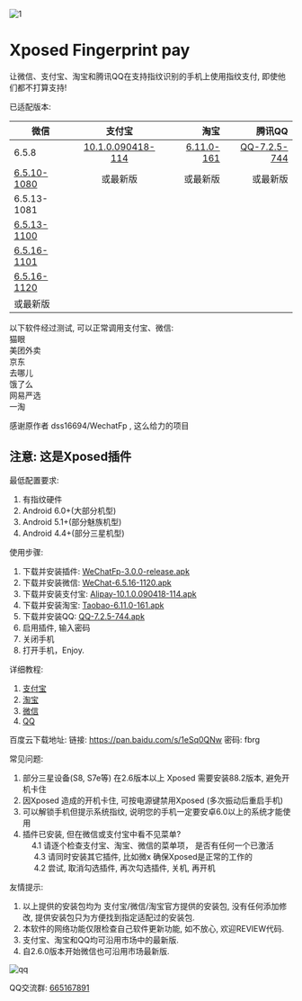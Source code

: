 

![1](https://github.com/eritpchy/Xposed-Fingerprint-pay/raw/master/app/src/main/res/mipmap-xhdpi/ic_launcher.png)
# Xposed Fingerprint pay
让微信、支付宝、淘宝和腾讯QQ在支持指纹识别的手机上使用指纹支付, 即使他们都不打算支持!

已适配版本:

| 微信                                       |                   支付宝                    |                                       淘宝 |                                     腾讯QQ |
| ---------------------------------------- | :--------------------------------------: | ---------------------------------------: | ---------------------------------------: |
| 6.5.8                                    | [10.1.0.090418-114](https://github.com/eritpchy/Xposed-Fingerprint-pay/releases/download/2.0.0/Alipay-10.1.0.090418-114.apk) | [6.11.0-161](https://github.com/eritpchy/Xposed-Fingerprint-pay/releases/download/2.1.0/Taobao-6.11.0-161.apk) | [QQ-7.2.5-744](https://github.com/eritpchy/Xposed-Fingerprint-pay/releases/download/3.0.0/QQ-7.2.5-744.apk) |
| [6.5.10-1080](https://github.com/eritpchy/Xposed-Fingerprint-pay/releases/download/1.3/weixin6510.apk) |                   或最新版                   |                                     或最新版 |                                     或最新版 |
| 6.5.13-1081                              |                                          |                                          |                                          |
| [6.5.13-1100](https://github.com/eritpchy/Xposed-Fingerprint-pay/releases/download/1.4.1/WeChat-6.5.13-1100.apk) |                                          |                                          |                                          |
| [6.5.16-1101](https://github.com/eritpchy/Xposed-Fingerprint-pay/releases/download/2.4.0/WeChat-6.5.16-1101.apk) |                                          |                                          |                                          |
| [6.5.16-1120](https://github.com/eritpchy/Xposed-Fingerprint-pay/releases/download/2.3.0/WeChat-6.5.16-1120.apk) |                                          |                                          |                                          |
| 或最新版                                     |                                          |                                          |                                          |

以下软件经过测试, 可以正常调用支付宝、微信:\
猫眼\
美团外卖\
京东\
去哪儿\
饿了么\
网易严选\
一淘


感谢原作者 dss16694/WechatFp , 这么给力的项目

## 注意: 这是Xposed插件

最低配置要求:
1. 有指纹硬件
2. Android 6.0+(大部分机型)
3. Android 5.1+(部分魅族机型)
4. Android 4.4+(部分三星机型)


使用步骤:
1. 下载并安装插件: [WeChatFp-3.0.0-release.apk](https://github.com/eritpchy/Xposed-Fingerprint-pay/releases/download/3.0.0/WeChatFp-3.0.0-release.apk)
2. 下载并安装微信: [WeChat-6.5.16-1120.apk](https://github.com/eritpchy/Xposed-Fingerprint-pay/releases/download/2.3.0/WeChat-6.5.16-1120.apk)
3. 下载并安装支付宝: [Alipay-10.1.0.090418-114.apk](https://github.com/eritpchy/Xposed-Fingerprint-pay/releases/download/2.0.0/Alipay-10.1.0.090418-114.apk)
4. 下载并安装淘宝: [Taobao-6.11.0-161.apk](https://github.com/eritpchy/Xposed-Fingerprint-pay/releases/download/2.1.0/Taobao-6.11.0-161.apk)
5. 下载并安装QQ: [QQ-7.2.5-744.apk](https://github.com/eritpchy/Xposed-Fingerprint-pay/releases/download/3.0.0/QQ-7.2.5-744.apk)
6. 启用插件, 输入密码
7. 关闭手机
8. 打开手机，Enjoy.

详细教程:
1. [支付宝](https://github.com/eritpchy/Xposed-Fingerprint-pay/tree/master/doc/Alipay)
2. [淘宝](https://github.com/eritpchy/Xposed-Fingerprint-pay/tree/master/doc/Taobao)
3. [微信](https://github.com/eritpchy/Xposed-Fingerprint-pay/tree/master/doc/WeChat)
4. [QQ](https://github.com/eritpchy/Xposed-Fingerprint-pay/tree/master/doc/QQ)

百度云下载地址:
链接: https://pan.baidu.com/s/1eSq0QNw 密码: fbrg

常见问题:
1. 部分三星设备(S8, S7e等) 在2.6版本以上 Xposed 需要安装88.2版本, 避免开机卡住
2. 因Xposed 造成的开机卡住, 可按电源键禁用Xposed (多次振动后重启手机)
3. 可以解锁手机但提示系统指纹, 说明您的手机一定要安卓6.0以上的系统才能使用
4. 插件已安装, 但在微信或支付宝中看不见菜单?\
      4.1 请逐个检查支付宝、淘宝、微信的菜单项， 是否有任何一个已激活\
      4.3 请同时安装其它插件, 比如微x 确保Xposed是正常的工作的\
      4.2 尝试, 取消勾选插件, 再次勾选插件, 关机, 再开机

友情提示: 
1. 以上提供的安装包均为 支付宝/微信/淘宝官方提供的安装包, 没有任何添加修改, 提供安装包只为方便找到指定适配过的安装包.
2. 本软件的网络功能仅限检查自己软件更新功能, 如不放心, 欢迎REVIEW代码.
3. 支付宝、淘宝和QQ均可沿用市场中的最新版.
4. 自2.6.0版本开始微信也可沿用市场最新版.

![qq](https://github.com/eritpchy/Xposed-Fingerprint-pay/raw/master/doc/qqGroup.png)

QQ交流群: [665167891](http://shang.qq.com/wpa/qunwpa?idkey=91c2cd8f14532413701607c364f03f43afa1539a24b96b8907c92f3c018894e5)
